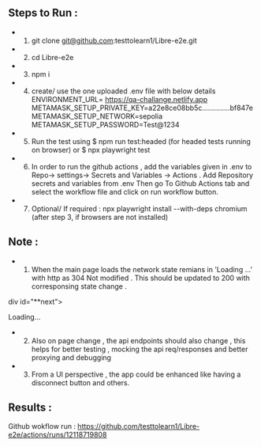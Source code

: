 ## Steps to Run :

- 1. git clone git@github.com:testtolearn1/Libre-e2e.git
- 2. cd Libre-e2e
- 3. npm i
- 4. create/ use the one uploaded .env file with below details
     ENVIRONMENT_URL= https://qa-challange.netlify.app
     METAMASK_SETUP_PRIVATE_KEY=a22e8ce08bb5c..............bf847e
     METAMASK_SETUP_NETWORK=sepolia
     METAMASK_SETUP_PASSWORD=Test@1234
- 5. Run the test using $ npm run test:headed (for headed tests running on browser)
     or $ npx playwright test
- 6. In order to run the github actions , add the variables given in .env to Repo-> settings-> Secrets and Variables -> Actions . Add Repository secrets and variables from .env
     Then go To Github Actions tab and select the workflow file and click on run workflow button.

- 7. Optional/ If required : npx playwright install --with-deps chromium (after step 3, if browsers are not installed)

## Note :

- 1. When the main page loads the network state remians in 'Loading ...' with http as 304 Not modified . This should be updated to 200 with corresponsing state change .

div id="\*\*next">

<div class="mx-4" data-test="AppPage**Div\_\_content">
<p class="text-white-700">Loading...</p>
</div>

- 2. Also on page change , the api endpoints should also change , this helps for better testing , mocking the api req/responses and better proxying and debugging

- 3. From a UI perspective , the app could be enhanced like having a disconnect button and others.

## Results :

Github wokflow run : https://github.com/testtolearn1/Libre-e2e/actions/runs/12118719808
